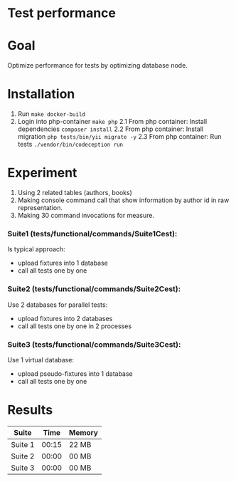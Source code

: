 # Test performance

# Goal
Optimize performance for tests by optimizing database node.

# Installation
1. Run `make docker-build`
2. Login into php-container `make php`
2.1 From php container: Install dependencies `composer install`
2.2 From php container: Install migration `php tests/bin/yii migrate -y`
2.3 From php container: Run tests `./vendor/bin/codeception run`

# Experiment
1. Using 2 related tables (authors, books)
2. Making console command call that show information by author id in raw representation.
3. Making 30 command invocations for measure.

### Suite1 (tests/functional/commands/Suite1Cest):
Is typical approach:
- upload fixtures into 1 database
- call all tests one by one

### Suite2 (tests/functional/commands/Suite2Cest):
Use 2 databases for parallel tests:
- upload fixtures into 2 databases
- call all tests one by one in 2 processes

### Suite3 (tests/functional/commands/Suite3Cest):
Use 1 virtual database:
- upload pseudo-fixtures into 1 database
- call all tests one by one

# Results
|Suite| Time | Memory |
| --------- | --------- | --------- |
| Suite 1 | 00:15 | 22 MB |
| Suite 2 | 00:00 | 00 MB |
| Suite 3 | 00:00 | 00 MB |